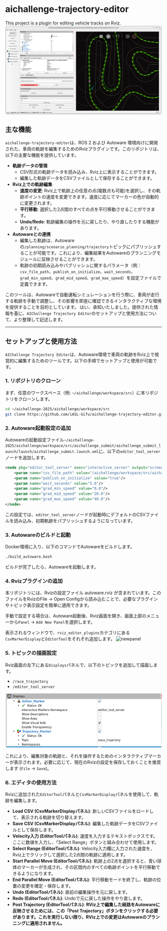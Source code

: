 # aichallenge-trajectory-editor
This project is a plugin for editing vehicle tracks on Rviz.
  ![rviz](./asset/rviz.png)

## 主な機能
`aichallenge-trajectory-editor`は、ROS 2 および Autoware 環境向けに開発された、車両の軌跡を編集するためのRvizプラグインです。このリポジトリは、以下の主要な機能を提供しています。

* **軌跡データの管理**
    * CSV形式の軌跡データを読み込み、Rviz上に表示することができます。
    * 編集した軌跡データをCSVファイルとして保存することができます。
* **Rviz上での軌跡編集**
    * **速度の変更**: Rviz上で軌跡上の任意の点(複数点も可能)を選択し、その軌跡ポイントの速度を変更できます。速度に応じてマーカーの色が自動的に変更されます。
    * **平行移動**: 選択した2点間のすべての点を平行移動させることができます。
    * **Undo/Redo**: 軌跡編集の操作を元に戻したり、やり直したりする機能があります。
* **Autowareとの連携**
    * 編集した軌跡は、Autowareの`/planning/scenario_planning/trajectory`トピックにパブリッシュすることが可能です。これにより、編集結果をAutowareのプランニングモジュールに反映させることができます。
    * 軌跡の初期読み込みやパブリッシュに関するパラメータ（例：`csv_file_path`、`publish_on_initialize`、`wait_seconds`、`grad_min_speed`、`grad_mid_speed`、`grad_max_speed`）を設定ファイルで定義できます。

このツールは、Autowareで自動運転シミュレーションを行う際に、車両が走行する軌跡を手動で調整し、その影響を即座に確認できるインタラクティブな環境を提供することを目的としています。
はい、承知いたしました。提供された情報を基に、`AIChallenge Trajectory Editor`のセットアップと使用方法について、より整理して記述します。

-----

## セットアップと使用方法

`AIChallenge Trajectory Editor`は、Autoware環境で車両の軌跡をRviz上で視覚的に編集するためのツールです。以下の手順でセットアップと使用が可能です。

### 1\. リポジトリのクローン

まず、任意のワークスペース（例: `~/aichallenge/workspace/src`）に本リポジトリをクローンします。

```bash
cd ~/aichallenge-2025/aichallenge/workspace/src
git clone https://github.com/iASL-Gifu/aichallenge-trajectory-editor.git
```

### 2\. Autoware起動設定の追加

Autowareの起動設定ファイル`~/aichallenge-2025/aichallenge/workspace/src/aichallenge_submit/aichallenge_submit_launch/launch/aichallenge_submit.launch.xml`に、以下の`editor_tool_server`ノードを追加します。

```xml
<node pkg="editor_tool_server" exec="interactive_server" output="screen" name="editor_tool_server">
    <param name="csv_file_path" value="/aichallenge/workspace/src/aichallenge-trajectory-editor/csv/centerline_15km.csv"/>
    <param name="publish_on_initialize" value="true"/>
    <param name="wait_seconds" value="5.0"/>
    <param name="grad_min_speed" value="0.0"/>
    <param name="grad_mid_speed" value="20.0"/>
    <param name="grad_max_speed" value="40.0"/>
</node>
```

この設定では、`editor_tool_server`ノードが起動時にデフォルトのCSVファイルを読み込み、初期軌跡をパブリッシュするようになっています。

### 3\. Autowareのビルドと起動

Docker環境に入り、以下のコマンドでAutowareをビルドします。

```bash
./build_autoware.bash
```

ビルドが完了したら、Autowareを起動します。

### 4\. Rvizプラグインの追加
本リポジトリには、Rvizの設定ファイル autoware.rviz が含まれています。このファイルをRvizのFile -> Open Configから読み込むことで、必要なプラグインやトピック表示設定を簡単に適用できます。

手動で設定する場合は、Autoware起動後、Rviz画面を開き、画面上部のメニューから`Panel` -\> `Add New Panel`を選択します。

表示されるウィンドウで、`rviz_editor_plugins`カテゴリにある`CsvMarkerDisplay`と`EditorTool`をそれぞれ追加します。
![newpanel](./asset/newpanel.png)

### 5\. トピックの描画設定

Rviz画面の左下にある`Displays`パネルで、以下のトピックを追加して描画します。

  * `/race_trajectory`
  * `/editor_tool_server`

![topics](./asset/topics.png)


これにより、編集対象の軌跡と、それを操作するためのインタラクティブマーカーが表示されます。必要に応じて、現在のRvizの設定を保存しておくことを推奨します (`File` -\> `Save`)。

### 6\. エディタの使用方法

Rvizに追加された`EditorTool`パネルと`CsvMarkerDisplay`パネルを使用して、軌跡を編集します。

  * **Load CSV (CsvMarkerDisplayパネル)**: 新しいCSVファイルをロードして、表示される軌跡を切り替えます。
  * **Save CSV (CsvMarkerDisplayパネル)**: 編集した軌跡データをCSVファイルとして保存します。
  * **Velocity入力 (EditorToolパネル)**: 速度を入力するテキストボックスです。ここに数値を入力し、「Select Range」ボタンと組み合わせて使用します。
  * **Select Range (EditorToolパネル)**: Velocity入力欄に入力された速度を、Rviz上でクリックして選択した2点間の軌跡に適用します。
  * **Start Parallel Move (EditorToolパネル)**: 軌跡上の2点を選択すると、青い球体のマーカーが生成され、その区間内のすべての軌跡ポイントを平行移動できるようになります。
  * **End Parallel Move (EditorToolパネル)**: 平行移動モードを終了し、軌跡の位置の変更を確定・保存します。
  * **Undo (EditorToolパネル)**: 直前の編集操作を元に戻します。
  * **Redo (EditorToolパネル)**: Undoで元に戻した操作をやり直します。
  * **Post Trajectory (EditorToolパネル)**: **RViz上で編集した経路をAutowareに反映させるためには、この「Post Trajectory」ボタンをクリックする必要があります。これを実行しない限り、RViz上での変更はAutowareのプランニングに適用されません。**
